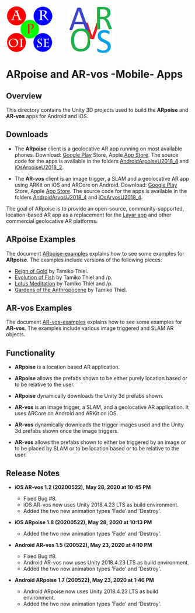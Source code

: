 ![ARpoise Logo](/images/arpoise_logo_rgb-128.png)  &nbsp;&nbsp;&nbsp;&nbsp;&nbsp;&nbsp;&nbsp;&nbsp;&nbsp;  ![AR-vos Logo](/images/arvos_logo_rgb-weiss128.png)
# ARpoise and AR-vos -Mobile- Apps

## Overview
This directory contains the Unity 3D projects used to build the **ARpoise** and **AR-vos** apps for Android and iOS.

## Downloads
- The **ARpoise** client is a geolocative AR app running on most available phones.
Download: [Google Play](https://play.google.com/store/apps/details?id=com.arpoise.ARpoise) Store, Apple [App Store](https://itunes.apple.com/de/app/arpoise/id1451460843). The source code for the apps is available in the folders [AndroidArpoiseU2018_4](AndroidArpoiseU2018_4) and [iOsArpoiseU2018_2](iOsArpoiseU2018_2).

- The **AR-vos** client is an image trigger, a SLAM and a geolocative AR app using ARKit on iOS and ARCore on Android.
Download: [Google Play](https://play.google.com/store/apps/details?id=com.arpoise.ARvos) Store, Apple [App Store](https://apps.apple.com/us/app/ar-vos/id1483218444). The source code for the apps is available in the folders [AndroidArvosU2018_4](AndroidArvosU2018_4) and [iOsArvosU2018_4](iOsArvosU2018_4).

The goal of ARpoise is to provide an open-source, community-supported, location-based AR app as a replacement for the 
[Layar app](https://www.layar.com/) and other commercial geolocative AR platforms.

## ARpoise Examples
The document [ARpoise-examples](ARpoise-examples.md) explains how to see some examples for **ARpoise**.
The examples include versions of the following pieces:
- [Reign of Gold](https://www.tamikothiel.com/AR/reign-of-gold.html) by Tamiko Thiel.
- [Evolution of Fish](https://www.tamikothiel.com/evolutionoffish/index.html) by Tamiko Thiel and /p.
- [Lotus Meditation](https://www.tamikothiel.com/AR/lotus-meditation.html) by Tamiko Thiel and /p.
- [Gardens of the Anthropocene](https://tamikothiel.com/gota/index.html) by Tamiko Thiel.

## AR-vos Examples
The document [AR-vos-examples](AR-vos-examples.md) explains how to see some examples for **AR-vos**.
The examples include various image triggered and SLAM AR objects.

## Functionality
- **ARpoise** is a location based AR application.

- **ARpoise** allows the prefabs shown to be either purely location based or to be relative to the user.

- **ARpoise** dynamically downloads the Unity 3d prefabs shown.

- **AR-vos** is an image trigger, a SLAM, and a geolocative AR application. It uses ARCore on Android and ARKit on iOS.

- **AR-vos** dynamically downloads the trigger images used and the Unity 3d prefabs shown once the image triggers.

- **AR-vos** allows the prefabs shown to either be triggered by an image or to be placed by SLAM or to be location based or to be relative to the user.

## Release Notes
- **iOS AR-vos 1.2 (20200522), May 28, 2020 at 10:45 PM**
  - Fixed Bug #8.
  - iOS AR-vos now uses Unity 2018.4.23 LTS as build environment.
  - Added the two new animation types 'Fade' and 'Destroy'.

- **iOS ARpoise 1.8 (20200522), May 28, 2020 at 10:13 PM**
  - Added the two new animation types 'Fade' and 'Destroy'.

- **Android AR-vos 1.5 (200522), May 23, 2020 at 4:10 PM**
  - Fixed Bug #8.
  - Android AR-vos now uses Unity 2018.4.23 LTS as build environment.
  - Added the two new animation types 'Fade' and 'Destroy'. 

- **Android ARpoise 1.7 (200522), May 23, 2020 at 1:46 PM**
  - Android ARpoise now uses Unity 2018.4.23 LTS as build environment.
  - Added the two new animation types 'Fade' and 'Destroy'.
